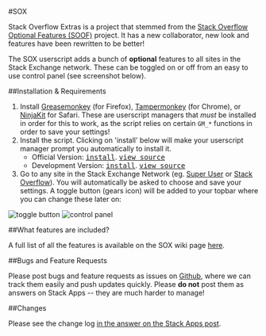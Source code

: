 #SOX

Stack Overflow Extras is a project that stemmed from the [Stack Overflow Optional Features (SOOF)](https://github.com/shu8/Stack-Overflow-Optional-Features) project. It has a new collaborator, new look and features have been rewritten to be better!

The SOX userscript adds a bunch of **optional** features to all sites in the Stack Exchange network. These can be toggled on or off from an easy to use control panel (see screenshot below).

##Installation & Requirements

1. Install [Greasemonkey](http://www.greasespot.net/) (for Firefox), [Tampermonkey](http://tampermonkey.net/) (for Chrome), or [NinjaKit](https://github.com/os0x/NinjaKit) for Safari. These are userscript managers that *must* be installed in order for this to work, as the script relies on certain `GM_*` functions in order to save your settings!
2. Install the script. Clicking on 'install' below will make your userscript manager prompt you automatically to install it.
	- Official Version: <kbd>[install]()</kbd>. <kbd>[view source]()</kbd>
    - Development Version: <kbd>[install]()</kbd>. <kbd>[view source]()</kbd>
3. Go to any site in the Stack Exchange Network (eg. [Super User](http://superuser.com/) or [Stack Overflow](http://stackoverflow.com/)). You will automatically be asked to choose and save your settings. A toggle button (gears icon) will be added to your topbar where you can change these later on: 

![toggle button](http://i.stack.imgur.com/4aaaM.png)
![control panel](http://i.stack.imgur.com/Bijmr.png)

##What features are included?

A full list of all the features is available on the SOX wiki page [here](https://github.com/soscripted/sox/wiki/Features).

##Bugs and Feature Requests

Please post bugs and feature requests as issues on [Github](https://github.com/soscripted/sox), where we can track them easily and push updates quickly. Please **do not** post them as answers on Stack Apps -- they are much harder to manage!

##Changes

Please see the change log [in the answer on the Stack Apps post](http://stackapps.com/a/6358).
